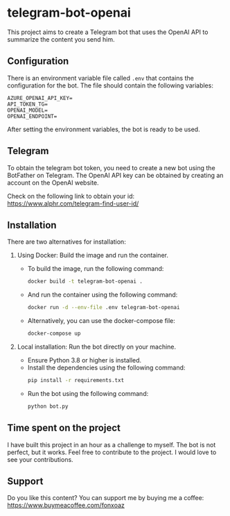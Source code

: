 # telegram-bot-openai

This project aims to create a Telegram bot that uses the OpenAI API to summarize the content you send him.

## Configuration

There is an environment variable file called `.env` that contains the configuration for the bot. The file should contain the following variables:

```
AZURE_OPENAI_API_KEY=
API_TOKEN_TG=
OPENAI_MODEL=
OPENAI_ENDPOINT=
```

After setting the environment variables, the bot is ready to be used.

## Telegram

To obtain the telegram bot token, you need to create a new bot using the BotFather on Telegram. The OpenAI API key can be obtained by creating an account on the OpenAI website.

Check on the following link to obtain your id: https://www.alphr.com/telegram-find-user-id/

## Installation

There are two alternatives for installation:

1. Using Docker: Build the image and run the container.

   - To build the image, run the following command:
     ```bash
     docker build -t telegram-bot-openai .
     ```
   - And run the container using the following command:
     ```bash
     docker run -d --env-file .env telegram-bot-openai
     ```
   - Alternatively, you can use the docker-compose file:
     ```bash
     docker-compose up
     ```

2. Local installation: Run the bot directly on your machine.
   - Ensure Python 3.8 or higher is installed.
   - Install the dependencies using the following command:
     ```bash
     pip install -r requirements.txt
     ```
   - Run the bot using the following command:
     ```bash
     python bot.py
     ```

## Time spent on the project

I have built this project in an hour as a challenge to myself. The bot is not perfect, but it works. Feel free to contribute to the project. I would love to see your contributions.

## Support

Do you like this content? You can support me by buying me a coffee:
https://www.buymeacoffee.com/fonxoaz
